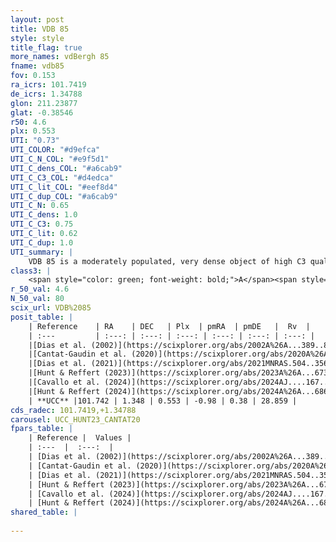 ```yaml
---
layout: post
title: VDB 85
style: style
title_flag: true
more_names: vdBergh 85
fname: vdb85
fov: 0.153
ra_icrs: 101.7419
de_icrs: 1.34788
glon: 211.23877
glat: -0.38546
r50: 4.6
plx: 0.553
UTI: "0.73"
UTI_COLOR: "#d9efca"
UTI_C_N_COL: "#e9f5d1"
UTI_C_dens_COL: "#a6cab9"
UTI_C_C3_COL: "#d4edca"
UTI_C_lit_COL: "#eef8d4"
UTI_C_dup_COL: "#a6cab9"
UTI_C_N: 0.65
UTI_C_dens: 1.0
UTI_C_C3: 0.75
UTI_C_lit: 0.62
UTI_C_dup: 1.0
UTI_summary: |
    VDB 85 is a moderately populated, very dense object of high C3 quality. It is moderately studied in the literature.
class3: |
    <span style="color: green; font-weight: bold;">A</span><span style="color: #FFC300; font-weight: bold;">B</span>
r_50_val: 4.6
N_50_val: 80
scix_url: VDB%2085
posit_table: |
    | Reference    | RA    | DEC   | Plx  | pmRA  | pmDE   |  Rv  |
    | :---         | :---: | :---: | :---: | :---: | :---: | :---: |
    |[Dias et al. (2002)](https://scixplorer.org/abs/2002A%26A...389..871D) | 101.725 | 1.333 | -- | 0.17 | 1.23 | -- |
    |[Cantat-Gaudin et al. (2020)](https://scixplorer.org/abs/2020A%26A...640A...1C) | 101.718 | 1.32 | 0.552 | -1.0 | 0.328 | -- |
    |[Dias et al. (2021)](https://scixplorer.org/abs/2021MNRAS.504..356D) | 101.729 | 1.333 | 0.55 | -0.973 | 0.345 | -- |
    |[Hunt & Reffert (2023)](https://scixplorer.org/abs/2023A%26A...673A.114H) | 101.72 | 1.324 | 0.54 | -0.958 | 0.395 | -1.147 |
    |[Cavallo et al. (2024)](https://scixplorer.org/abs/2024AJ....167...12C) | 101.796 | 1.354 | 0.546 | -- | -- | -- |
    |[Hunt & Reffert (2024)](https://scixplorer.org/abs/2024A%26A...686A..42H) | 101.72 | 1.324 | 0.54 | -0.958 | 0.395 | -1.147 |
    | **UCC** |101.742 | 1.348 | 0.553 | -0.98 | 0.38 | 28.859 | 
cds_radec: 101.7419,+1.34788
carousel: UCC_HUNT23_CANTAT20
fpars_table: |
    | Reference |  Values |
    | :---  |  :---:  |
    | [Dias et al. (2002)](https://scixplorer.org/abs/2002A%26A...389..871D) | `E(B-V)=1.92, Dist=1641.0, Age=7.85` |
    | [Cantat-Gaudin et al. (2020)](https://scixplorer.org/abs/2020A%26A...640A...1C) | `AVNN=1.35, DMNN=11.14, AgeNN=6.64` |
    | [Dias et al. (2021)](https://scixplorer.org/abs/2021MNRAS.504..356D) | `Av=1.206, Dist=1720, logage=7.104, [Fe/H]=-0.055` |
    | [Hunt & Reffert (2023)](https://scixplorer.org/abs/2023A%26A...673A.114H) | `AV50=0.99, diffAV50=2.159, MOD50=11.125, logAge50=7.654` |
    | [Cavallo et al. (2024)](https://scixplorer.org/abs/2024AJ....167...12C) | `AV50=1.21, dMod50=11.52, logAge50=7.54, [Fe/H]50=-0.05` |
    | [Hunt & Reffert (2024)](https://scixplorer.org/abs/2024A%26A...686A..42H) | `MassJ=316.628` |
shared_table: |
    
---
```

